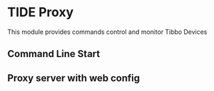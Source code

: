 
# TIDE Proxy

This module provides commands control and monitor Tibbo Devices

## Command Line Start


## Proxy server with web config